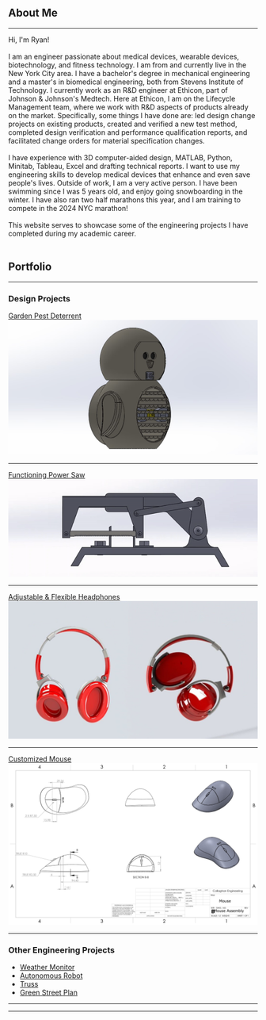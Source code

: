 ## About Me
---
 Hi, I'm Ryan! <br><br>
 I am an engineer passionate about medical devices, wearable devices,  biotechnology, and fitness technology. I am from and currently live in the New York City area. I have a bachelor's degree in mechanical engineering and a master's in biomedical engineering, both from Stevens Institute of Technology. I currently work as an R&D engineer at Ethicon, part of Johnson & Johnson's Medtech. Here at Ethicon, I am on the Lifecycle Management team, where we work with R&D aspects of products already on the market. Specifically, some things I have done are: led design change projects on existing products, created and verified a new test method, completed design verification and performance qualification reports, and facilitated change orders for material specification changes.  <br><br> I have experience with 3D computer-aided design, MATLAB, Python, Minitab, Tableau, Excel and drafting technical reports. I want to use my engineering skills to develop medical devices that enhance and even save people's lives. Outside of work, I am a very active person. I have been swimming since I was 5 years old, and enjoy going snowboarding in the winter. I have also ran two half marathons this year, and I am training to compete in the 2024 NYC marathon! 
  <br><br>This website serves to showcase some of the engineering projects I have completed during my academic career.
 <br><br>

## Portfolio

---

### Design Projects 

<a href="/pdf/owlspy.pdf">Garden Pest Deterrent</a> <br>
<img src="images/owl better.jpg?raw=true"/>

---
<a href="/pdf/Power Saw.pdf">Functioning Power Saw</a> <br>
<img src="images/gibayy.gif?raw=true"/>

---
[Adjustable & Flexible Headphones]()
<img src="images/Headphones2.jpg?raw=true"/>

---
[Customized Mouse]()
<img src="images/mouse assembly.jpg?raw=true"/>

---

### Other Engineering Projects

- <a href="/pdf/Weather Monitor (1).pdf">Weather Monitor</a> <br>
- <a href="/pdf/Robot Project.pdf">Autonomous Robot</a> <br>
- <a href="/pdf/Truss Design.pdf">Truss</a> <br>
- <a href="/pdf/plan.pdf">Green Street Plan</a> <br> 

---




---
